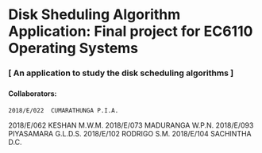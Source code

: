 # Disk Sheduling Algorithm Application: Final project for EC6110 Operating Systems
### [ An application to study the disk scheduling algorithms ]


### 


#### Collaborators: 
	2018/E/022	CUMARATHUNGA P.I.A.
  2018/E/062  KESHAN M.W.M.
  2018/E/073  MADURANGA W.P.N.
  2018/E/093  PIYASAMARA G.L.D.S.
	2018/E/102	RODRIGO S.M.
  2018/E/104  SACHINTHA D.C.
